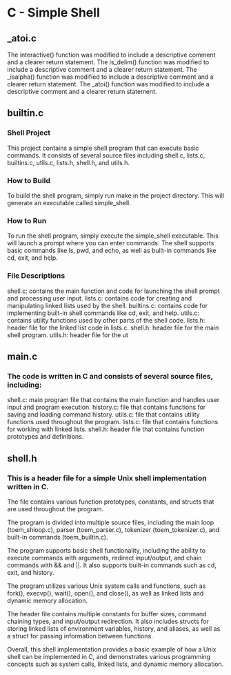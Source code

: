 # C - Simple Shell

## _atoi.c

The interactive() function was modified to include a descriptive comment and a clearer return statement.
The is_delim() function was modified to include a descriptive comment and a clearer return statement.
The _isalpha() function was modified to include a descriptive comment and a clearer return statement.
The _atoi() function was modified to include a descriptive comment and a clearer return statement.


## builtin.c

### Shell Project
This project contains a simple shell program that can execute basic commands. It consists of several source files including shell.c, lists.c, builtins.c, utils.c, lists.h, shell.h, and utils.h.

### How to Build
To build the shell program, simply run make in the project directory. This will generate an executable called simple_shell.

### How to Run
To run the shell program, simply execute the simple_shell executable. This will launch a prompt where you can enter commands. The shell supports basic commands like ls, pwd, and echo, as well as built-in commands like cd, exit, and help.

### File Descriptions
shell.c: contains the main function and code for launching the shell prompt and processing user input.
lists.c: contains code for creating and manipulating linked lists used by the shell.
builtins.c: contains code for implementing built-in shell commands like cd, exit, and help.
utils.c: contains utility functions used by other parts of the shell code.
lists.h: header file for the linked list code in lists.c.
shell.h: header file for the main shell program.
utils.h: header file for the ut
## main.c

### The code is written in C and consists of several source files, including:

shell.c: main program file that contains the main function and handles user input and program execution.
history.c: file that contains functions for saving and loading command history.
utils.c: file that contains utility functions used throughout the program.
lists.c: file that contains functions for working with linked lists.
shell.h: header file that contains function prototypes and definitions.

## shell.h

### This is a header file for a simple Unix shell implementation written in C.

The file contains various function prototypes, constants, and structs that are used throughout the program.

The program is divided into multiple source files, including the main loop (toem_shloop.c), parser (toem_parser.c), tokenizer (toem_tokenizer.c), and built-in commands (toem_builtin.c).

The program supports basic shell functionality, including the ability to execute commands with arguments, redirect input/output, and chain commands with && and ||. It also supports built-in commands such as cd, exit, and history.

The program utilizes various Unix system calls and functions, such as fork(), execvp(), wait(), open(), and close(), as well as linked lists and dynamic memory allocation.

The header file contains multiple constants for buffer sizes, command chaining types, and input/output redirection. It also includes structs for storing linked lists of environment variables, history, and aliases, as well as a struct for passing information between functions.

Overall, this shell implementation provides a basic example of how a Unix shell can be implemented in C, and demonstrates various programming concepts such as system calls, linked lists, and dynamic memory allocation.
